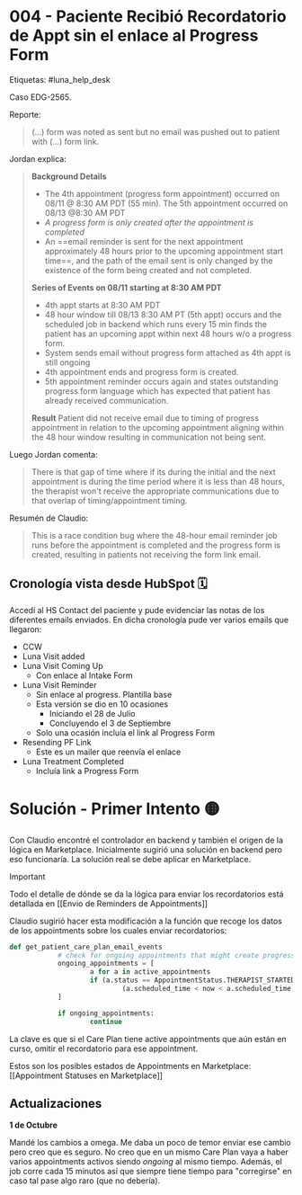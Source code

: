 # 004 - Paciente Recibió Recordatorio de Appt sin el enlace al Progress Form

Etiquetas: #luna_help_desk 

Caso EDG-2565.

Reporte:
> (...) form was noted as sent but no email was pushed out to patient with (...) form link.

Jordan explica:
> **Background Details**
>
> - The 4th appointment (progress form appointment) occurred on 08/11 @ 8:30 AM PDT (55 min). The 5th appointment occurred on 08/13 @8:30 AM PDT
> - *A progress form is only created after the appointment is completed*
> - An ==email reminder is sent for the next appointment approximately 48 hours prior to the upcoming appointment start time==, and the path of the email sent is only changed by the existence of the form being created and not completed.
>
> **Series of Events on 08/11 starting at 8:30 AM PDT**
> 
> - 4th appt starts at 8:30 AM PDT 
> - 48 hour window till 08/13 8:30 AM PT (5th appt) occurs and the scheduled job in backend which runs every 15 min finds the patient has an upcoming appt within next 48 hours w/o a progress form. 
> - System sends email without progress form attached as 4th appt is still ongoing 
> - 4th appointment ends and progress form is created. 
> - 5th appointment reminder occurs again and states outstanding progress form language which has expected that patient has already received communication.
>
> **Result**
> Patient did not receive email due to timing of progress appointment in relation to the upcoming appointment aligning within the 48 hour window resulting in communication not being sent.

Luego Jordan comenta:
> There is that gap of time where if its during the initial and the next appointment is during the time period where it is less than 48 hours, the therapist won't receive the appropriate communications due to that overlap of timing/appointment timing.

Resumén de Claudio:
> This is a race condition bug where the 48-hour email reminder job runs before the appointment is completed and the progress form is created, resulting in patients not receiving the form link email.


## Cronología vista desde HubSpot 🗓️

Accedí al HS Contact del paciente y pude evidenciar las notas de los diferentes emails enviados. En dicha cronología pude ver varios emails que llegaron:

- CCW
- Luna Visit added
- Luna Visit Coming Up
	- Con enlace al Intake Form
- Luna Visit Reminder
	- Sin enlace al progress. Plantilla base
	- Esta versión se dio en 10 ocasiones
		- Iniciando el 28 de Julio
		- Concluyendo el 3 de Septiembre
	- Solo una ocasión incluía el link al Progress Form
- Resending PF Link
	- Este es un mailer que reenvía el enlace
- Luna Treatment Completed
	- Incluía link a Progress Form

# Solución - Primer Intento 🟡

Con Claudio encontré el controlador en backend y también el origen de la lógica en Marketplace. Inicialmente sugirió una solución en backend pero eso funcionaría. La solución real se debe aplicar en Marketplace.

> [!Important]
> Todo el detalle de dónde se da la lógica para enviar los recordatorios está detallada en [[Envio de Reminders de Appointments]]

Claudio sugirió hacer esta modificación a la función que recoge los datos de los appointments sobre los cuales enviar recordatorios:
```python
def get_patient_care_plan_email_events
			# check for ongoing appointments that might create progress forms
			ongoing_appointments = [
					a for a in active_appointments
					if (a.status == AppointmentStatus.THERAPIST_STARTED or
							(a.scheduled_time < now < a.scheduled_time.add(minutes=a.duration_minutes + 30)))
			]

			if ongoing_appointments:
					continue
```

La clave es que si el Care Plan tiene active appointments que aún están en curso, omitir el recordatorio para ese appointment.

Estos son los posibles estados de Appointments en Marketplace: [[Appointment Statuses en Marketplace]]

## Actualizaciones

**1 de Octubre**

Mandé los cambios a omega. Me daba un poco de temor enviar ese cambio pero creo que es seguro. No creo que en un mismo Care Plan vaya a haber varios appointments activos siendo  _ongoing_ al mismo tiempo. Además, el job corre cada 15 minutos así que siempre tiene tiempo para "corregirse" en caso tal pase algo raro (que no debería).